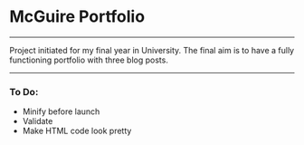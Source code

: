 
# McGuire Portfolio #
- - - -
Project initiated for my final year in University. The final aim is to have a fully functioning portfolio with three blog posts.
- - - -
### To Do: ###
* Minify before launch
* Validate
* Make HTML code look pretty

